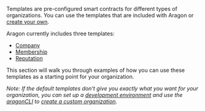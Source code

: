 <p>
	 Templates are pre-configured smart contracts for different types of organizations. You can use the templates that are included with Aragon or 
	<a href="https://github.com/aragon/dao-templates" target="_blank">create your own</a>.&nbsp;
</p>
<p>
	 Aragon currently includes three templates:
</p>
<ul>
	<li><a href="https://help.aragon.org/article/30-create-a-new-company-organization" target="_blank">Company</a></li>
	<li><a href="https://help.aragon.org/article/34-create-a-new-membership-organization" target="_blank">Membership</a></li>
	<li><a href="https://help.aragon.org/article/32-create-a-new-reputation-organization" target="_blank">Reputation</a></li>
</ul>
<p>
	 This section will walk you through examples of how you can use these templates as a starting point for your organization.
</p>
<p>
	<em>Note: If the default templates don't give you exactly what you want for your organization, you can set up a <a href="https://hack.aragon.org/docs/getting-started#environment-setup" target="_blank">development environment</a> and use the <a href="https://hack.aragon.org/docs/cli-intro" target="_blank">aragonCLI</a> to <a href="https://hack.aragon.org/docs/guides-custom-deploy" target="_blank">create a custom organization</a>.</em>
</p>
